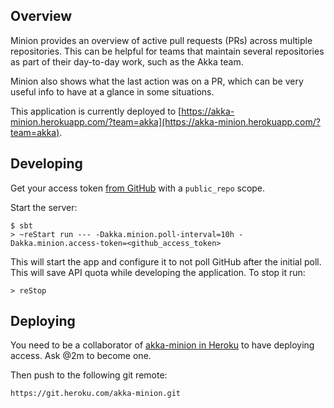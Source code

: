 ## Overview

Minion provides an overview of active pull requests (PRs) across multiple repositories. This can be helpful for teams that maintain several repositories as part of their day-to-day work, such as the Akka team.

Minion also shows what the last action was on a PR, which can be very useful info to have at a glance in some situations.

This application is currently deployed to [https://akka-minion.herokuapp.com/?team=akka](https://akka-minion.herokuapp.com/?team=akka).

## Developing

Get your access token [from GitHub](https://github.com/settings/tokens) with a `public_repo` scope.

Start the server:

    $ sbt
    > ~reStart run --- -Dakka.minion.poll-interval=10h -Dakka.minion.access-token=<github_access_token>

This will start the app and configure it to not poll GitHub after the initial poll. This will save API quota while developing the application. To stop it run:

    > reStop

## Deploying

You need to be a collaborator of [akka-minion in Heroku](https://dashboard.heroku.com/apps/akka-minion) to have deploying access. Ask @2m to become one.

Then push to the following git remote:

    https://git.heroku.com/akka-minion.git
